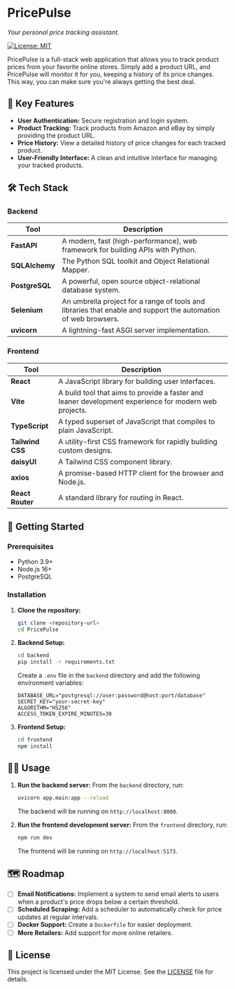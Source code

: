 # PricePulse

*Your personal price tracking assistant.*

[![License: MIT](https://img.shields.io/badge/License-MIT-yellow.svg)](https://opensource.org/licenses/MIT)

PricePulse is a full-stack web application that allows you to track product prices from your favorite online stores. Simply add a product URL, and PricePulse will monitor it for you, keeping a history of its price changes. This way, you can make sure you're always getting the best deal.

## 🚀 Key Features

- **User Authentication:** Secure registration and login system.
- **Product Tracking:** Track products from Amazon and eBay by simply providing the product URL.
- **Price History:** View a detailed history of price changes for each tracked product.
- **User-Friendly Interface:** A clean and intuitive interface for managing your tracked products.

## 🛠️ Tech Stack

### Backend

| Tool | Description |
|---|---|
| **FastAPI** | A modern, fast (high-performance), web framework for building APIs with Python. |
| **SQLAlchemy** | The Python SQL toolkit and Object Relational Mapper. |
| **PostgreSQL** | A powerful, open source object-relational database system. |
| **Selenium** | An umbrella project for a range of tools and libraries that enable and support the automation of web browsers. |
| **uvicorn** | A lightning-fast ASGI server implementation. |

### Frontend

| Tool | Description |
|---|---|
| **React** | A JavaScript library for building user interfaces. |
| **Vite** | A build tool that aims to provide a faster and leaner development experience for modern web projects. |
| **TypeScript** | A typed superset of JavaScript that compiles to plain JavaScript. |
| **Tailwind CSS** | A utility-first CSS framework for rapidly building custom designs. |
| **daisyUI** | A Tailwind CSS component library. |
| **axios** | A promise-based HTTP client for the browser and Node.js. |
| **React Router** | A standard library for routing in React. |

## 🏁 Getting Started

### Prerequisites

- Python 3.9+
- Node.js 16+
- PostgreSQL

### Installation

1.  **Clone the repository:**
    ```bash
    git clone <repository-url>
    cd PricePulse
    ```

2.  **Backend Setup:**
    ```bash
    cd backend
    pip install -r requirements.txt
    ```
    Create a `.env` file in the `backend` directory and add the following environment variables:
    ```
    DATABASE_URL="postgresql://user:password@host:port/database"
    SECRET_KEY="your-secret-key"
    ALGORITHM="HS256"
    ACCESS_TOKEN_EXPIRE_MINUTES=30
    ```

3.  **Frontend Setup:**
    ```bash
    cd frontend
    npm install
    ```

## 🏃‍♀️ Usage

1.  **Run the backend server:**
    From the `backend` directory, run:
    ```bash
    uvicorn app.main:app --reload
    ```
    The backend will be running on `http://localhost:8000`.

2.  **Run the frontend development server:**
    From the `frontend` directory, run:
    ```bash
    npm run dev
    ```
    The frontend will be running on `http://localhost:5173`.

## 🗺️ Roadmap

- [ ] **Email Notifications:** Implement a system to send email alerts to users when a product's price drops below a certain threshold.
- [ ] **Scheduled Scraping:** Add a scheduler to automatically check for price updates at regular intervals.
- [ ] **Docker Support:** Create a `Dockerfile` for easier deployment.
- [ ] **More Retailers:** Add support for more online retailers.

## 📄 License

This project is licensed under the MIT License. See the [LICENSE](LICENSE) file for details.
